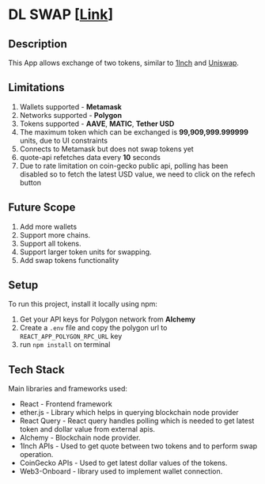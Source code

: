 # DL SWAP [[Link]()]

## Description

This App allows exchange of two tokens, similar to [1Inch](https://app.1inch.io/#/137/simple/swap/AAVE/MATIC) and [Uniswap](https://app.uniswap.org/#/swap).

## Limitations

1. Wallets supported - **Metamask**
2. Networks supported - **Polygon**
3. Tokens supported - **AAVE**, **MATIC**, **Tether USD**
4. The maximum token which can be exchanged is **99,909,999.999999** units, due to UI constraints
5. Connects to Metamask but does not swap tokens yet
6. quote-api refetches data every **10** seconds
7. Due to rate limitation on coin-gecko public api, polling has been disabled so to fetch the latest USD value, we need to click on the refech button

## Future Scope

1. Add more wallets
2. Support more chains.
3. Support all tokens.
4. Support larger token units for swapping.
5. Add swap tokens functionality

## Setup

To run this project, install it locally using npm:

1. Get your API keys for Polygon network from **Alchemy**
2. Create a `.env` file and copy the polygon url to `REACT_APP_POLYGON_RPC_URL` key
3. run `npm install` on terminal

## Tech Stack

Main libraries and frameworks used:

- React - Frontend framework
- ether.js - Library which helps in querying blockchain node provider
- React Query - React query handles polling which is needed to get latest token and dollar value from external apis.
- Alchemy - Blockchain node provider.
- 1Inch APIs - Used to get quote between two tokens and to perform swap operation.
- CoinGecko APIs - Used to get latest dollar values of the tokens.
- Web3-Onboard - library used to implement wallet connection.
